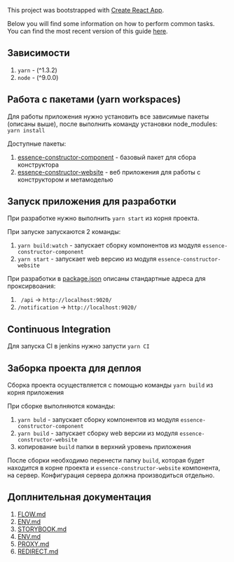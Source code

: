 This project was bootstrapped with [Create React App](https://github.com/facebookincubator/create-react-app).

Below you will find some information on how to perform common tasks.<br>
You can find the most recent version of this guide [here](https://github.com/facebookincubator/create-react-app/blob/master/packages/react-scripts/template/README.md).

## Зависимости

1. `yarn` - (^1.3.2)
1. `node` - (^9.0.0)


## Работа с пакетами (yarn workspaces)

Для работы приложения нужно установить все зависимые пакеты (описаны выше), после выполнить команду установки node_modules: `yarn install`

Доступные пакеты:

1. [essence-constructor-component](./packages/@essence/essence-constructor-components) - базовый пакет для сбора конструктора
1. [essence-constructor-website](./packages/@essence/essence-constructor-website) - веб приложения для работы с конструктором и метамоделью

## Запуск приложения для разработки

При разработке нужно выполнить `yarn start` из корня проекта.

При запуске запускаются 2 команды:

1. `yarn build:watch` - запускает сборку компонентов из модуля `essence-constructor-component`
1. `yarn start` - запускает web версию из модуля `essence-constructor-website`

При разработки в [package.json](./packages/@essence/essence-constructor-website/package.json) описаны стандартные адреса для проксирвоания:

1. ` /api` -> `http://localhost:9020/`
1. `/notification` -> `http://localhost:9020/`

## Continuous Integration

Для запуска CI в jenkins нужно запусти `yarn CI`


## Заборка проекта для деплоя

Сборка проекта осуществляется с помощью команды `yarn build` из корня приложения

При сборке выполняются команды:

1. `yarn buld` - запускает сборку компонентов из модуля `essence-constructor-component`
1. `yarn build` - запускает сборку web версии из модуля `essence-constructor-website`
1. копирование `build` папки в верхний уровень приложения

После сборки необходимо перенести папку `build`, которая будет находится в корне проекта и `essence-constructor-website` компонента, на сервер. Конфигурация сервера должна производиться отдельно.

## Доплнительная документация

1. [FLOW.md](./docs/FLOW.md)
1. [ENV.md](./docs/ENV.md)
1. [STORYBOOK.md](./docs/STORYBOOK.md)
1. [ENV.md](./docs/ENV.md)
1. [PROXY.md](./docs/PROXY.md)
1. [REDIRECT.md](./docs/REDIRECT.md)
